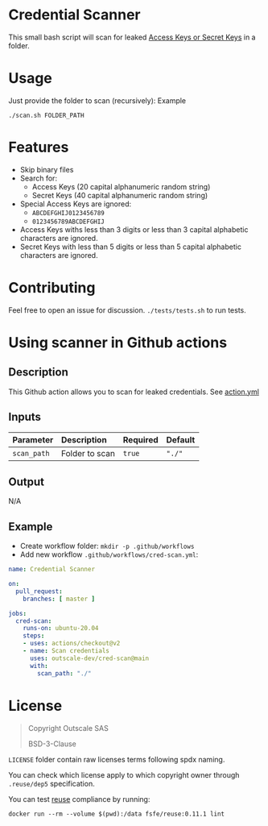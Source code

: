 # Credential Scanner

This small bash script will scan for leaked [Access Keys or Secret Keys](https://docs.outscale.com/en/userguide/About-Access-Keys.html) in a folder.

# Usage

Just provide the folder to scan (recursively):
Example
```
./scan.sh FOLDER_PATH
```

# Features

- Skip binary files
- Search for:
  - Access Keys (20 capital alphanumeric random string)
  - Secret Keys (40 capital alphanumeric random string)
- Special Access Keys are ignored:
  - `ABCDEFGHIJ0123456789`
  - `0123456789ABCDEFGHIJ`
- Access Keys withs less than 3 digits or less than 3 capital alphabetic characters are ignored.
- Secret Keys with less than 5 digits or less than 5 capital alphabetic characters are ignored.

# Contributing

Feel free to open an issue for discussion.
`./tests/tests.sh` to run tests.

# Using scanner in Github actions

## Description

This Github action allows you to scan for leaked credentials.
See [action.yml](action.yml)

## Inputs

| Parameter           | Description                                                           | Required | Default   |
| :------------------ | :-------------------------------------------------------------------- | :------- | :-------- |
| `scan_path`         | Folder to scan                                                        | `true`   | `"./"`    |

## Output
N/A

## Example

- Create workflow folder: `mkdir -p .github/workflows`
- Add new workflow `.github/workflows/cred-scan.yml`:

```yaml
name: Credential Scanner

on:
  pull_request:
    branches: [ master ]

jobs:
  cred-scan:
    runs-on: ubuntu-20.04
    steps:
    - uses: actions/checkout@v2
    - name: Scan credentials
      uses: outscale-dev/cred-scan@main
      with:
        scan_path: "./"
```

# License

> Copyright Outscale SAS
>
> BSD-3-Clause

`LICENSE` folder contain raw licenses terms following spdx naming.

You can check which license apply to which copyright owner through `.reuse/dep5` specification.

You can test [reuse](https://reuse.software/.) compliance by running:
```
docker run --rm --volume $(pwd):/data fsfe/reuse:0.11.1 lint
```
